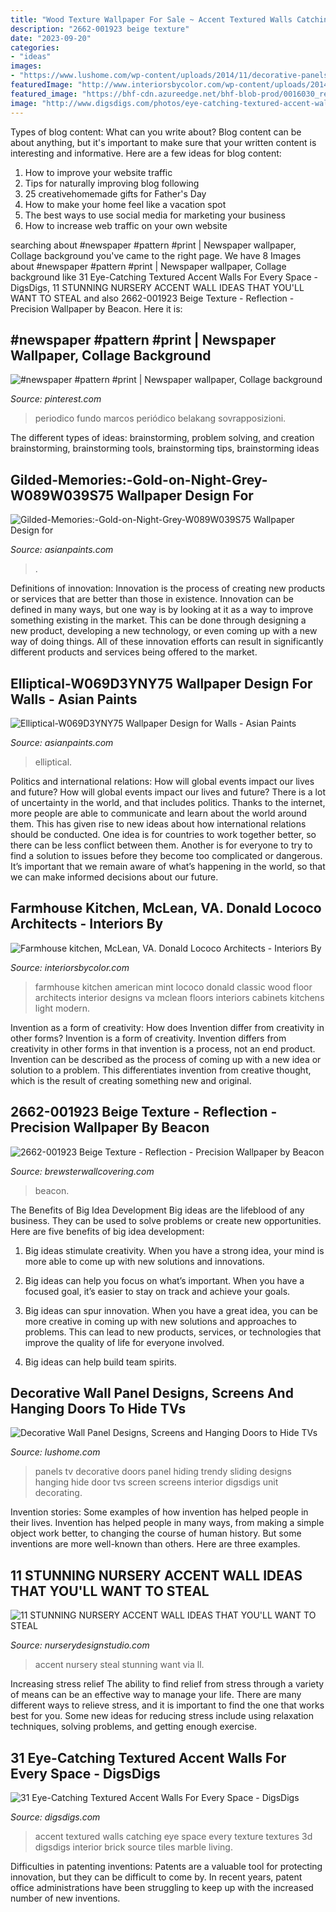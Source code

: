 ```yaml
---
title: "Wood Texture Wallpaper For Sale ~ Accent Textured Walls Catching Eye Space Every Texture Textures 3d Digsdigs Interior Brick Source Tiles Marble Living"
description: "2662-001923 beige texture"
date: "2023-09-20"
categories:
- "ideas"
images:
- "https://www.lushome.com/wp-content/uploads/2014/11/decorative-panels-hiding-tv-8.jpg"
featuredImage: "http://www.interiorsbycolor.com/wp-content/uploads/2014/03/classic-kitchen-in-mint-green.jpg"
featured_image: "https://bhf-cdn.azureedge.net/bhf-blob-prod/0016030_reflection-beige-texture_600.jpeg"
image: "http://www.digsdigs.com/photos/eye-catching-textured-accent-walls-for-every-space-25-554x836.jpg"
---
```



Types of blog content: What can you write about?
Blog content can be about anything, but it's important to make sure that your written content is interesting and informative. Here are a few ideas for blog content:
1. How to improve your website traffic 
2. Tips for naturally improving blog following 
3. 25 creativehomemade gifts for Father's Day 
4. How to make your home feel like a vacation spot 
5. The best ways to use social media for marketing your business 
6. How to increase web traffic on your own website 

	

		
searching about #newspaper #pattern #print | Newspaper wallpaper, Collage background you've came to the right page. We have 8 Images about #newspaper #pattern #print | Newspaper wallpaper, Collage background like 31 Eye-Catching Textured Accent Walls For Every Space - DigsDigs, 11 STUNNING NURSERY ACCENT WALL IDEAS THAT YOU&#039;LL WANT TO STEAL and also 2662-001923 Beige Texture - Reflection - Precision Wallpaper by Beacon. Here it is:
		
    
## #newspaper #pattern #print | Newspaper Wallpaper, Collage Background

<img loading=lazy src="https://i.pinimg.com/736x/be/18/37/be1837286207cd908678f4188101b36b.jpg" onerror="this.onerror=null;this.src='https://tse2.mm.bing.net/th?id=OIP.paxuNyAmUAFNUiJgI_MiKQHaKe&amp;pid=15.1';" alt="#newspaper #pattern #print | Newspaper wallpaper, Collage background">

_Source: pinterest.com_

>periodico fundo marcos periódico belakang sovrapposizioni. 

	

The different types of ideas: brainstorming, problem solving, and creation
brainstorming, brainstorming tools, brainstorming tips, brainstorming ideas

    
## Gilded-Memories:-Gold-on-Night-Grey-W089W039S75 Wallpaper Design For

<img loading=lazy src="https://www.asianpaints.com/content/dam/asian_paints/wall-coverings/room-shots/wallpaper-room-shot-asian-paints-W089W039S75.jpg" onerror="this.onerror=null;this.src='https://tse3.mm.bing.net/th?id=OIP.oKjHZ7JiM3yJo2YiFhx6-AHaGK&amp;pid=15.1';" alt="Gilded-Memories:-Gold-on-Night-Grey-W089W039S75 Wallpaper Design for">

_Source: asianpaints.com_

>. 

	

Definitions of innovation:
Innovation is the process of creating new products or services that are better than those in existence. Innovation can be defined in many ways, but one way is by looking at it as a way to improve something existing in the market. This can be done through designing a new product, developing a new technology, or even coming up with a new way of doing things. All of these innovation efforts can result in significantly different products and services being offered to the market.

    
## Elliptical-W069D3YNY75 Wallpaper Design For Walls - Asian Paints

<img loading=lazy src="https://www.asianpaints.com/content/dam/asian_paints/wall-coverings/room-shots/wallpaper-room-shot-asian-paints-Y6200102.jpg" onerror="this.onerror=null;this.src='https://tse2.mm.bing.net/th?id=OIP.ie4DSd-Y1VhPxLDhjE2PjwHaGK&amp;pid=15.1';" alt="Elliptical-W069D3YNY75 Wallpaper Design for Walls - Asian Paints">

_Source: asianpaints.com_

>elliptical. 

	

Politics and international relations: How will global events impact our lives and future?
How will global events impact our lives and future? There is a lot of uncertainty in the world, and that includes politics. Thanks to the internet, more people are able to communicate and learn about the world around them. This has given rise to new ideas about how international relations should be conducted. 
One idea is for countries to work together better, so there can be less conflict between them. Another is for everyone to try to find a solution to issues before they become too complicated or dangerous. It’s important that we remain aware of what’s happening in the world, so that we can make informed decisions about our future.

    
## Farmhouse Kitchen, McLean, VA. Donald Lococo Architects - Interiors By

<img loading=lazy src="http://www.interiorsbycolor.com/wp-content/uploads/2014/03/classic-kitchen-in-mint-green.jpg" onerror="this.onerror=null;this.src='https://tse4.mm.bing.net/th?id=OIP.zNwku01xi-TSAUxwGK18eAHaKP&amp;pid=15.1';" alt="Farmhouse kitchen, McLean, VA. Donald Lococo Architects - Interiors By">

_Source: interiorsbycolor.com_

>farmhouse kitchen american mint lococo donald classic wood floor architects interior designs va mclean floors interiors cabinets kitchens light modern. 

	

Invention as a form of creativity: How does Invention differ from creativity in other forms?
Invention is a form of creativity. Invention differs from creativity in other forms in that invention is a process, not an end product. Invention can be described as the process of coming up with a new idea or solution to a problem. This differentiates invention from creative thought, which is the result of creating something new and original.

    
## 2662-001923 Beige Texture - Reflection - Precision Wallpaper By Beacon

<img loading=lazy src="https://bhf-cdn.azureedge.net/bhf-blob-prod/0016030_reflection-beige-texture_600.jpeg" onerror="this.onerror=null;this.src='https://tse4.mm.bing.net/th?id=OIP.7S0_fn-uPQkGElkivCNbxQHaHa&amp;pid=15.1';" alt="2662-001923 Beige Texture - Reflection - Precision Wallpaper by Beacon">

_Source: brewsterwallcovering.com_

>beacon. 

	

The Benefits of Big Idea Development
Big ideas are the lifeblood of any business. They can be used to solve problems or create new opportunities. Here are five benefits of big idea development:
1. Big ideas stimulate creativity. When you have a strong idea, your mind is more able to come up with new solutions and innovations.

2. Big ideas can help you focus on what’s important. When you have a focused goal, it’s easier to stay on track and achieve your goals.

3. Big ideas can spur innovation. When you have a great idea, you can be more creative in coming up with new solutions and approaches to problems. This can lead to new products, services, or technologies that improve the quality of life for everyone involved.

4. Big ideas can help build team spirits.

    
## Decorative Wall Panel Designs, Screens And Hanging Doors To Hide TVs

<img loading=lazy src="https://www.lushome.com/wp-content/uploads/2014/11/decorative-panels-hiding-tv-8.jpg" onerror="this.onerror=null;this.src='https://tse4.mm.bing.net/th?id=OIP.c85VGIaroHm6m9NJPdLksQHaHa&amp;pid=15.1';" alt="Decorative Wall Panel Designs, Screens and Hanging Doors to Hide TVs">

_Source: lushome.com_

>panels tv decorative doors panel hiding trendy sliding designs hanging hide door tvs screen screens interior digsdigs unit decorating. 

	

Invention stories: Some examples of how invention has helped people in their lives.
Invention has helped people in many ways, from making a simple object work better, to changing the course of human history. But some inventions are more well-known than others. Here are three examples.

    
## 11 STUNNING NURSERY ACCENT WALL IDEAS THAT YOU&#039;LL WANT TO STEAL

<img loading=lazy src="https://www.nurserydesignstudio.com/wp-content/uploads/2020/03/NURSERY-ACCENT-WALL-IDEAS-4.png" onerror="this.onerror=null;this.src='https://tse3.mm.bing.net/th?id=OIP.rqcAFgGCZ02ithZPqQw_RQHaLH&amp;pid=15.1';" alt="11 STUNNING NURSERY ACCENT WALL IDEAS THAT YOU&#039;LL WANT TO STEAL">

_Source: nurserydesignstudio.com_

>accent nursery steal stunning want via ll. 

	

Increasing stress relief
The ability to find relief from stress through a variety of means can be an effective way to manage your life. There are many different ways to relieve stress, and it is important to find the one that works best for you. Some new ideas for reducing stress include using relaxation techniques, solving problems, and getting enough exercise.

    
## 31 Eye-Catching Textured Accent Walls For Every Space - DigsDigs

<img loading=lazy src="http://www.digsdigs.com/photos/eye-catching-textured-accent-walls-for-every-space-25-554x836.jpg" onerror="this.onerror=null;this.src='https://tse1.mm.bing.net/th?id=OIP.9SRt-35osbw09QPGwR88_AHaLL&amp;pid=15.1';" alt="31 Eye-Catching Textured Accent Walls For Every Space - DigsDigs">

_Source: digsdigs.com_

>accent textured walls catching eye space every texture textures 3d digsdigs interior brick source tiles marble living. 

	

Difficulties in patenting inventions:
Patents are a valuable tool for protecting innovation, but they can be difficult to come by. In recent years, patent office administrations have been struggling to keep up with the increased number of new inventions.


